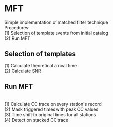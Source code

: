 # MFT
Simple implementation of matched filter technique
<br>
Procedures: <br>
(1) Selection of template events from initial catalog <br>
(2) Run MFT <br>

## Selection of templates  

(1) Calculate theoretical arrival time <br>
(2) Calculate SNR <br>


## Run MFT  
<br>
(1) Calculate CC trace on every station's record <br>
(2) Mask triggered times with peak CC values <br>
(3) Time shift to original times for all stations <br>
(4) Detect on stacked CC trace
